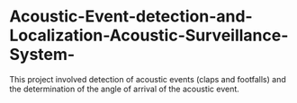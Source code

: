 # Acoustic-Event-detection-and-Localization-Acoustic-Surveillance-System-
This project involved detection of acoustic events (claps and footfalls) and the determination of the angle of arrival of the acoustic event.
